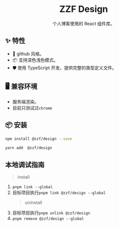 <h1 align="center">ZZF Design</h1>

<div align="center">

个人博客使用的 React 组件库。

</div>

## ✨ 特性

- 🌈 github 风格。
- 📦 支持深色浅色模式。
- 🛡 使用 TypeScript 开发，提供完整的类型定义文件。

## 🖥 兼容环境

- 服务端渲染。
- 目前只测试过`chrome`

## 📦 安装

```bash
npm install @zzf/design --save
```

```bash
yarn add  @zzf/design
```

## 本地调试指南

> install

1. `pnpm link --global`
2. 目标项目执行`pnpm link @zzf/design --global`
   > uninstall
3. 目标项目执行`pnpm unlink @zzf/design`
4. `pnpm remove @zzf/design --global`

